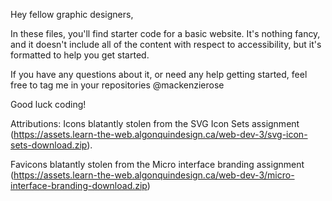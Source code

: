 Hey fellow graphic designers,

In these files, you'll find starter code for a basic website. It's nothing fancy, and it doesn't include all of the content with respect to accessibility, but it's formatted to help you get started.

If you have any questions about it, or need any help getting started, feel free to tag me in your repositories @mackenzierose


Good luck coding!



Attributions:
Icons blatantly stolen from the SVG Icon Sets assignment (https://assets.learn-the-web.algonquindesign.ca/web-dev-3/svg-icon-sets-download.zip).

Favicons blatantly stolen from the Micro interface branding assignment (https://assets.learn-the-web.algonquindesign.ca/web-dev-3/micro-interface-branding-download.zip)
